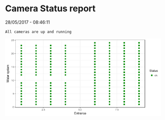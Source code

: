 Camera Status report
================
28/05/2017 - 08:46:11

    All cameras are up and running

![](camreport_files/figure-markdown_github/unnamed-chunk-2-1.png)
